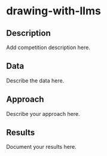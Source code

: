 # drawing-with-llms

## Description

Add competition description here.

## Data

Describe the data here.

## Approach

Describe your approach here.

## Results

Document your results here.

